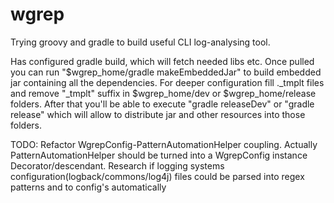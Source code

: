 wgrep
=====

Trying groovy and gradle to build useful CLI log-analysing tool.

Has configured gradle build, which will fetch needed libs etc. 
Once pulled you can run "$wgrep_home/gradle makeEmbeddedJar" to build embedded jar containing all the dependencies. For deeper configuration fill ._tmplt files and remove "_tmplt" suffix in $wgrep_home/dev or $wgrep_home/release folders. 
After that you'll be able to execute "gradle releaseDev" or "gradle release" which will allow to distribute jar and other resources into those folders.

TODO:
Refactor WgrepConfig-PatternAutomationHelper coupling. Actually PatternAutomationHelper should be turned into a WgrepConfig instance Decorator/descendant.
Research if logging systems configuration(logback/commons/log4j) files could be parsed into regex patterns and to config's automatically 
